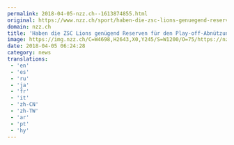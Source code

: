 ```yaml
---
permalink: 2018-04-05-nzz.ch--1613874855.html
original: https://www.nzz.ch/sport/haben-die-zsc-lions-genuegend-reserven-fuer-den-play-off-abnuetzungskampf-ld.1374361
domain: nzz.ch
title: 'Haben die ZSC Lions genügend Reserven für den Play-off-Abnützungskampf? | NZZ'
image: https://img.nzz.ch/C=W4698,H2643,X0,Y245/S=W1200/O=75/https://nzz-img.s3.amazonaws.com/2018/4/4/0be3ff62-3567-400c-8f0b-04300366eeab.jpeg
date: 2018-04-05 06:24:28
category: news
translations: 
 - 'en'
 - 'es'
 - 'ru'
 - 'ja'
 - 'fr'
 - 'it'
 - 'zh-CN'
 - 'zh-TW'
 - 'ar'
 - 'pt'
 - 'hy'
---
```



